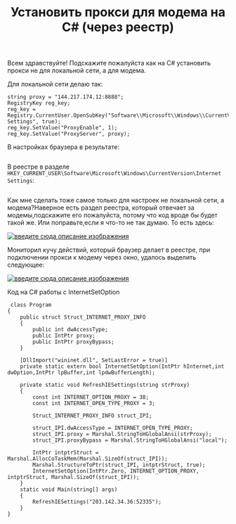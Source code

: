 ﻿---
title: "Установить прокси для модема на C# (через реестр)"
se.owner.user_id: 274967
se.owner.display_name: "Максим Молчанов"
se.owner.link: "https://ru.stackoverflow.com/users/274967/%d0%9c%d0%b0%d0%ba%d1%81%d0%b8%d0%bc-%d0%9c%d0%be%d0%bb%d1%87%d0%b0%d0%bd%d0%be%d0%b2"
se.link: "https://ru.stackoverflow.com/questions/748656/%d0%a3%d1%81%d1%82%d0%b0%d0%bd%d0%be%d0%b2%d0%b8%d1%82%d1%8c-%d0%bf%d1%80%d0%be%d0%ba%d1%81%d0%b8-%d0%b4%d0%bb%d1%8f-%d0%bc%d0%be%d0%b4%d0%b5%d0%bc%d0%b0-%d0%bd%d0%b0-c-%d1%87%d0%b5%d1%80%d0%b5%d0%b7-%d1%80%d0%b5%d0%b5%d1%81%d1%82%d1%80"
se.question_id: 748656
se.post_type: question
se.score: 2
---
<p>Всем здравствуйте! Подскажите пожалуйста как на C# установить прокси не для локальной сети, а для модема.</p>

<p>Для локальной сети делаю так:</p>

<pre><code>string proxy = "144.217.174.12:8888";
RegistryKey reg_key;
reg_key = Registry.CurrentUser.OpenSubKey("Software\\Microsoft\\Windows\\CurrentVersion\\Internet Settings", true);
reg_key.SetValue("ProxyEnable", 1);
reg_key.SetValue("ProxyServer", proxy);
</code></pre>

<p>В настройках браузера в результате:</p>

<p><a href="https://i.stack.imgur.com/60xTx.png" rel="nofollow noreferrer"><img src="https://i.stack.imgur.com/60xTx.png" alt=""></a></p>

<p>В реестре в разделе <code>HKEY_CURRENT_USER\Software\Microsoft\Windows\CurrentVersion\Internet Settings</code>:</p>

<p><a href="https://i.stack.imgur.com/232Hn.png" rel="nofollow noreferrer"><img src="https://i.stack.imgur.com/232Hn.png" alt=""></a></p>

<p>Как мне сделать тоже самое только для настроек не локальной сети, а модема?Наверное есть раздел реестра, который отвечает за модемы,подскажите его пожалуйста, потому что код вроде бы будет такой же. Или поправьте,если я что-то не так думаю.
То есть здесь:</p>

<p><a href="https://i.stack.imgur.com/gijhX.png" rel="nofollow noreferrer"><img src="https://i.stack.imgur.com/gijhX.png" alt="введите сюда описание изображения"></a></p>

<p>Мониторил кучу действий, который браузер делает в реестре, при подключении прокси к модему через окно, удалось выделить следующее:</p>

<p><a href="https://i.stack.imgur.com/3QhrY.png" rel="nofollow noreferrer"><img src="https://i.stack.imgur.com/3QhrY.png" alt="введите сюда описание изображения"></a></p>

<p>Код на C# работы с InternetSetOption</p>

<pre><code> class Program
{
    public struct Struct_INTERNET_PROXY_INFO
    {
        public int dwAccessType;
        public IntPtr proxy;
        public IntPtr proxyBypass;
    }

    [DllImport("wininet.dll", SetLastError = true)]
    private static extern bool InternetSetOption(IntPtr hInternet,int dwOption,IntPtr lpBuffer,int lpdwBufferLength);

    private static void RefreshIESettings(string strProxy)
    {
        const int INTERNET_OPTION_PROXY = 38;
        const int INTERNET_OPEN_TYPE_PROXY = 3;

        Struct_INTERNET_PROXY_INFO struct_IPI;

        struct_IPI.dwAccessType = INTERNET_OPEN_TYPE_PROXY;
        struct_IPI.proxy = Marshal.StringToHGlobalAnsi(strProxy);
        struct_IPI.proxyBypass = Marshal.StringToHGlobalAnsi("local");

        IntPtr intptrStruct = Marshal.AllocCoTaskMem(Marshal.SizeOf(struct_IPI));
        Marshal.StructureToPtr(struct_IPI, intptrStruct, true);
        InternetSetOption(IntPtr.Zero, INTERNET_OPTION_PROXY, intptrStruct, Marshal.SizeOf(struct_IPI));
    }
    static void Main(string[] args)
    {
        RefreshIESettings("203.142.34.36:52335");
    }   
}
</code></pre>

